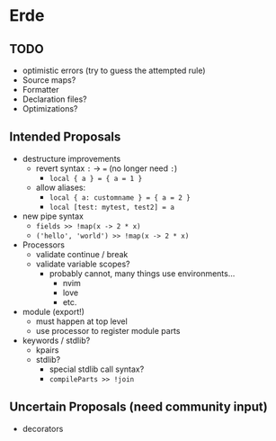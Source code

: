 # Erde

## TODO

- optimistic errors (try to guess the attempted rule)
- Source maps?
- Formatter
- Declaration files?
- Optimizations?

## Intended Proposals

- destructure improvements
  - revert syntax `:` -> `=` (no longer need `:`)
    - `local { a } = { a = 1 }`
  - allow aliases:
    - `local { a: customname } = { a = 2 }`
    - `local [test: mytest, test2] = a`
- new pipe syntax
  - `fields >> !map(x -> 2 * x)`
  - `('hello', 'world') >> !map(x -> 2 * x)`
- Processors
  - validate continue / break
  - validate variable scopes?
    - probably cannot, many things use environments...
      - nvim
      - love
      - etc.
- module (export!)
  - must happen at top level
  - use processor to register module parts
- keywords / stdlib?
  - kpairs
  - stdlib?
    - special stdlib call syntax?
    - `compileParts >> !join`

## Uncertain Proposals (need community input)

- decorators
